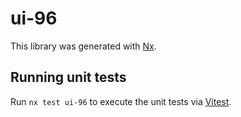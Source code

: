 # ui-96

This library was generated with [Nx](https://nx.dev).

## Running unit tests

Run `nx test ui-96` to execute the unit tests via [Vitest](https://vitest.dev/).
